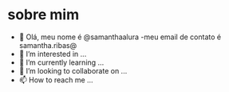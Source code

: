 # sobre mim
- 👋 Olá, meu nome é @samanthaalura
-meu email de contato é samantha.ribas@
-  👀 I’m interested in ...
- 🌱 I’m currently learning ...
- 💞️ I’m looking to collaborate on ...
- 📫 How to reach me ...

<!---
samanthaalura/samanthaalura is a ✨ special ✨ repository because its `README.md` (this file) appears on your GitHub profile.
You can click the Preview link to take a look at your changes.
--->
